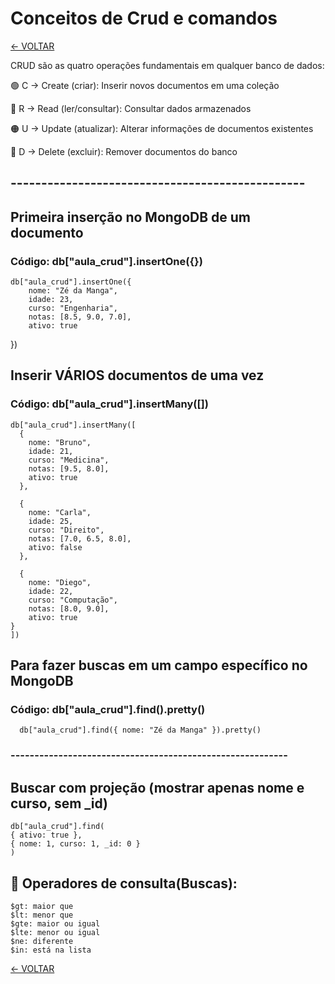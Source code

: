 # Conceitos de Crud e comandos

[<- VOLTAR](https://github.com/igorcardiias?tab=repositories)

CRUD são as quatro operações fundamentais em qualquer banco de dados:

🟢 C → Create (criar): Inserir novos documentos em uma coleção

🔵 R → Read (ler/consultar): Consultar dados armazenados

🟠 U → Update (atualizar): Alterar informações de documentos existentes

🔴 D → Delete (excluir): Remover documentos do banco

## ------------------------------------------------

## Primeira inserção no MongoDB de um documento

### Código: db["aula_crud"].insertOne({})

    db["aula_crud"].insertOne({
        nome: "Zé da Manga",
        idade: 23,
        curso: "Engenharia",
        notas: [8.5, 9.0, 7.0],
        ativo: true
})

## Inserir VÁRIOS documentos de uma vez

### Código: db["aula_crud"].insertMany([])

    db["aula_crud"].insertMany([
      {
        nome: "Bruno",
        idade: 21,
        curso: "Medicina",
        notas: [9.5, 8.0],
        ativo: true
      },

      {
        nome: "Carla",
        idade: 25,
        curso: "Direito",
        notas: [7.0, 6.5, 8.0],
        ativo: false
      },

      {
        nome: "Diego",
        idade: 22,
        curso: "Computação",
        notas: [8.0, 9.0],
        ativo: true
    }
    ])

## Para fazer buscas em um campo específico no MongoDB

### Código: db["aula_crud"].find().pretty()

      db["aula_crud"].find({ nome: "Zé da Manga" }).pretty()
### ----------------------------------------------------------      

## Buscar com projeção (mostrar apenas nome e curso, sem _id)

    db["aula_crud"].find(
    { ativo: true },
    { nome: 1, curso: 1, _id: 0 }
    )     


## 🔑 Operadores de consulta(Buscas):

    $gt: maior que
    $lt: menor que
    $gte: maior ou igual
    $lte: menor ou igual
    $ne: diferente
    $in: está na lista









   [<- VOLTAR](https://github.com/igorcardiias/Banco-de-Dados-N-o-Relacionais.git)  

